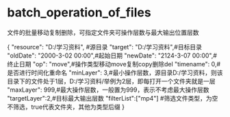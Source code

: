 # batch_operation_of_files
 文件的批量移动复制删除，可指定文件夹可操作层数与最大输出位置层数

 {
    "resource": "D:/学习资料", #源目录
    "target": "D:/学习资料",#目标目录
    "oldDate": "2000-3-02 00:00",#起始日期
    "newDate": "2124-3-07 00:00",#终止日期
    "op": "move",#操作类型移动move复制copy删除del
    "timename": 0,#是否进行时间化重命名
    "minLayer": 3,#最小操作层数，源目录D:/学习资料，则该目录下的文件处于1层，D:/学习资料/举例为2层，即每打开一个文件夹就是一层
    "maxLayer": 999,#最大操作层数，一般置为999，表示不考虑最大操作层数
    "targetLayer":2,#目标最大输出层数
    "filterList":["mp4"] #筛选文件类型，为空不筛选，true代表文件夹，其他为类型后缀
}



